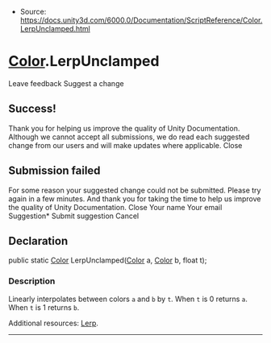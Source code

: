 * Source: https://docs.unity3d.com/6000.0/Documentation/ScriptReference/Color.LerpUnclamped.html

#  [Color](https://docs.unity3d.com/6000.0/Documentation/ScriptReference/Color.html).LerpUnclamped
Leave feedback
Suggest a change
## Success!
Thank you for helping us improve the quality of Unity Documentation. Although we cannot accept all submissions, we do read each suggested change from our users and will make updates where applicable.
Close
## Submission failed
For some reason your suggested change could not be submitted. Please <a>try again</a> in a few minutes. And thank you for taking the time to help us improve the quality of Unity Documentation.
Close
Your name Your email Suggestion* Submit suggestion
Cancel
## Declaration
public static [Color](https://docs.unity3d.com/6000.0/Documentation/ScriptReference/Color.html) LerpUnclamped([Color](https://docs.unity3d.com/6000.0/Documentation/ScriptReference/Color.html) a, [Color](https://docs.unity3d.com/6000.0/Documentation/ScriptReference/Color.html) b, float t); 
### Description
Linearly interpolates between colors `a` and `b` by `t`.
When `t` is 0 returns `a`. When `t` is 1 returns `b`.  
  
Additional resources: [Lerp](https://docs.unity3d.com/6000.0/Documentation/ScriptReference/Color.Lerp.html).
* * *
